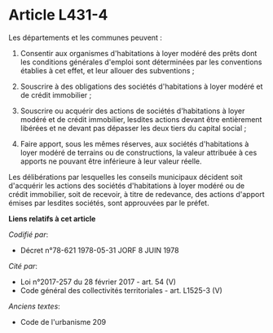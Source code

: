 # Article L431-4

Les départements et les communes peuvent :

1. Consentir aux organismes d'habitations à loyer modéré des prêts dont les conditions générales d'emploi sont déterminées
par les conventions établies à cet effet, et leur allouer des subventions ;

2. Souscrire à des obligations des sociétés d'habitations à loyer modéré et de crédit immobilier ;

3. Souscrire ou acquérir des actions de sociétés d'habitations à loyer modéré et de crédit immobilier, lesdites actions
devant être entièrement libérées et ne devant pas dépasser les deux tiers du capital social ;

4. Faire apport, sous les mêmes réserves, aux sociétés d'habitations à loyer modéré de terrains ou de constructions, la
valeur attribuée à ces apports ne pouvant être inférieure à leur valeur réelle.

Les délibérations par lesquelles les conseils municipaux décident soit d'acquérir les actions des sociétés d'habitations à
loyer modéré ou de crédit immobilier, soit de recevoir, à titre de redevance, des actions d'apport émises par lesdites
sociétés, sont approuvées par le préfet.

**Liens relatifs à cet article**

_Codifié par_:

  - Décret n°78-621 1978-05-31 JORF 8 JUIN 1978

_Cité par_:

  - Loi n°2017-257 du 28 février 2017 - art. 54 (V)
  - Code général des collectivités territoriales - art. L1525-3 (V)

_Anciens textes_:

  - Code de l'urbanisme 209
